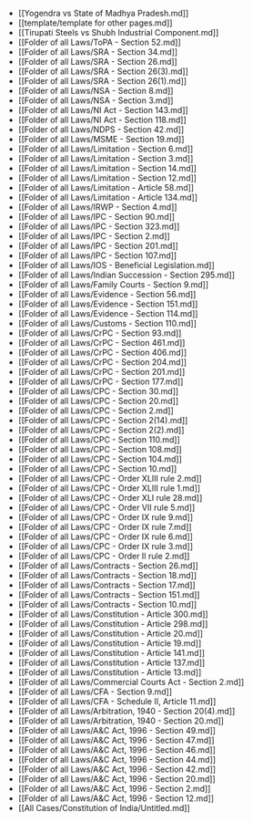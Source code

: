 - [[Yogendra vs State of Madhya Pradesh.md]]
- [[template/template for other pages.md]]
- [[Tirupati Steels vs Shubh Industrial Component.md]]
- [[Folder of all Laws/ToPA - Section 52.md]]
- [[Folder of all Laws/SRA - Section 34.md]]
- [[Folder of all Laws/SRA - Section 26.md]]
- [[Folder of all Laws/SRA - Section 26(3).md]]
- [[Folder of all Laws/SRA - Section 26(1).md]]
- [[Folder of all Laws/NSA - Section 8.md]]
- [[Folder of all Laws/NSA - Section 3.md]]
- [[Folder of all Laws/NI Act - Section 143.md]]
- [[Folder of all Laws/NI Act - Section 118.md]]
- [[Folder of all Laws/NDPS - Section 42.md]]
- [[Folder of all Laws/MSME - Section 19.md]]
- [[Folder of all Laws/Limitation - Section 6.md]]
- [[Folder of all Laws/Limitation - Section 3.md]]
- [[Folder of all Laws/Limitation - Section 14.md]]
- [[Folder of all Laws/Limitation - Section 12.md]]
- [[Folder of all Laws/Limitation - Article 58.md]]
- [[Folder of all Laws/Limitation - Article 134.md]]
- [[Folder of all Laws/IRWP - Section 4.md]]
- [[Folder of all Laws/IPC - Section 90.md]]
- [[Folder of all Laws/IPC - Section 323.md]]
- [[Folder of all Laws/IPC - Section 2.md]]
- [[Folder of all Laws/IPC - Section 201.md]]
- [[Folder of all Laws/IPC - Section 107.md]]
- [[Folder of all Laws/IOS - Beneficial Legislation.md]]
- [[Folder of all Laws/Indian Succession - Section 295.md]]
- [[Folder of all Laws/Family Courts - Section 9.md]]
- [[Folder of all Laws/Evidence - Section 56.md]]
- [[Folder of all Laws/Evidence - Section 151.md]]
- [[Folder of all Laws/Evidence - Section 114.md]]
- [[Folder of all Laws/Customs - Section 110.md]]
- [[Folder of all Laws/CrPC - Section 93.md]]
- [[Folder of all Laws/CrPC - Section 461.md]]
- [[Folder of all Laws/CrPC - Section 406.md]]
- [[Folder of all Laws/CrPC - Section 204.md]]
- [[Folder of all Laws/CrPC - Section 201.md]]
- [[Folder of all Laws/CrPC - Section 177.md]]
- [[Folder of all Laws/CPC - Section 30.md]]
- [[Folder of all Laws/CPC - Section 20.md]]
- [[Folder of all Laws/CPC - Section 2.md]]
- [[Folder of all Laws/CPC - Section 2(14).md]]
- [[Folder of all Laws/CPC - Section 2(2).md]]
- [[Folder of all Laws/CPC - Section 110.md]]
- [[Folder of all Laws/CPC - Section 108.md]]
- [[Folder of all Laws/CPC - Section 104.md]]
- [[Folder of all Laws/CPC - Section 10.md]]
- [[Folder of all Laws/CPC - Order XLIII rule 2.md]]
- [[Folder of all Laws/CPC - Order XLIII rule 1.md]]
- [[Folder of all Laws/CPC - Order XLI rule 28.md]]
- [[Folder of all Laws/CPC - Order VII rule 5.md]]
- [[Folder of all Laws/CPC - Order IX rule 9.md]]
- [[Folder of all Laws/CPC - Order IX rule 7.md]]
- [[Folder of all Laws/CPC - Order IX rule 6.md]]
- [[Folder of all Laws/CPC - Order IX rule 3.md]]
- [[Folder of all Laws/CPC - Order II rule 2.md]]
- [[Folder of all Laws/Contracts - Section 26.md]]
- [[Folder of all Laws/Contracts - Section 18.md]]
- [[Folder of all Laws/Contracts - Section 17.md]]
- [[Folder of all Laws/Contracts - Section 151.md]]
- [[Folder of all Laws/Contracts - Section 10.md]]
- [[Folder of all Laws/Constitution - Article 300.md]]
- [[Folder of all Laws/Constitution - Article 298.md]]
- [[Folder of all Laws/Constitution - Article 20.md]]
- [[Folder of all Laws/Constitution - Article 19.md]]
- [[Folder of all Laws/Constitution - Article 141.md]]
- [[Folder of all Laws/Constitution - Article 137.md]]
- [[Folder of all Laws/Constitution - Article 13.md]]
- [[Folder of all Laws/Commercial Courts Act - Section 2.md]]
- [[Folder of all Laws/CFA - Section 9.md]]
- [[Folder of all Laws/CFA - Schedule II, Article 11.md]]
- [[Folder of all Laws/Arbitration, 1940 - Section 20(4).md]]
- [[Folder of all Laws/Arbitration, 1940 - Section 20.md]]
- [[Folder of all Laws/A&C Act, 1996 - Section 49.md]]
- [[Folder of all Laws/A&C Act, 1996 - Section 47.md]]
- [[Folder of all Laws/A&C Act, 1996 - Section 46.md]]
- [[Folder of all Laws/A&C Act, 1996 - Section 44.md]]
- [[Folder of all Laws/A&C Act, 1996 - Section 42.md]]
- [[Folder of all Laws/A&C Act, 1996 - Section 20.md]]
- [[Folder of all Laws/A&C Act, 1996 - Section 2.md]]
- [[Folder of all Laws/A&C Act, 1996 - Section 12.md]]
- [[All Cases/Constitution of India/Untitled.md]]